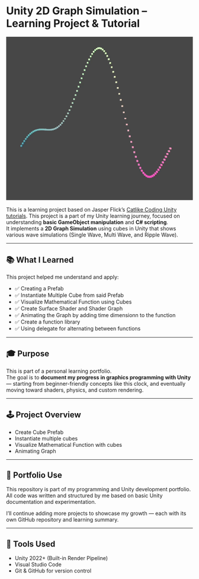# Unity 2D Graph Simulation – Learning Project & Tutorial

![2d_multi_wave](images/2d-multi-wave.gif)

This is a learning project based on Jasper Flick’s [Catlike Coding Unity tutorials](https://catlikecoding.com/unity/tutorials/).
This project is a part of my Unity learning journey, focused on understanding **basic GameObject manipulation** and **C# scripting**.  
It implements a **2D Graph Simulation** using cubes in Unity that shows various wave simulations (Single Wave, Multi Wave, and Ripple Wave).

---

## 📚 What I Learned

This project helped me understand and apply:

- ✅ Creating a Prefab
- ✅ Instantiate Multiple Cube from said Prefab
- ✅ Visualize Mathematical Function using Cubes
- ✅ Create Surface Shader and Shader Graph
- ✅ Animating the Graph by adding time dimensionn to the function
- ✅ Create a function library
- ✅ Using delegate for alternating between functions

---

## 🎓 Purpose

This is part of a personal learning portfolio.  
The goal is to **document my progress in graphics programming with Unity** — starting from beginner-friendly concepts like this clock, and eventually moving toward shaders, physics, and custom rendering.

---

## 🕹️ Project Overview

- Create Cube Prefab
- Instantiate multiple cubes
- Visualize Mathematical Function with cubes
- Animating Graph

---

## 💼 Portfolio Use

This repository is part of my programming and Unity development portfolio.  
All code was written and structured by me based on basic Unity documentation and experimentation.

I’ll continue adding more projects to showcase my growth — each with its own GitHub repository and learning summary.

---

## 🔧 Tools Used

- Unity 2022+ (Built-in Render Pipeline)
- Visual Studio Code
- Git & GitHub for version control
